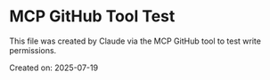 # MCP GitHub Tool Test

This file was created by Claude via the MCP GitHub tool to test write permissions.

Created on: 2025-07-19
